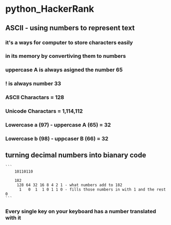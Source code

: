 # python_HackerRank

## ASCII - using numbers to represent text
### it's a ways for computer to store characters easily
### in its memory by convertiving them to numbers
### uppercase A is always asigned the number 65
### ! is always number 33
###  ASCII Charactars = 128 
### Unicode Charactars = 1,114,112
### Lowercase a (97) - uppercase A (65) = 32
### Lowercase b (98) - uppcaser B (66) = 32
    
## turning decimal numbers into bianary code 
    ```
        10110110

        182 
         128 64 32 16 8 4 2 1 - what numbers add to 182
          1   0  1  1 0 1 1 0 - fills those numbers in with 1 and the rest 0
    ```

 ### Every single key on your keyboard has a number translated with it 